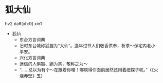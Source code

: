 # 狐大仙
hv2 da6(xh:0) xin1
+ 狐仙
  * 东台方言词典
  + 旧时东台城称狐狸为“大仙”。逢年过节人们敬香供奉，祈求～保宅内老小平安。
  * 兴化方言词典
  + 迷信的人惧狐、鼬为祟，敬称之为～
  - “……总以为有个～在跟着你哩！哪晓得你面前居然还用着细探子呢。”（《火烧赤壁》五）
